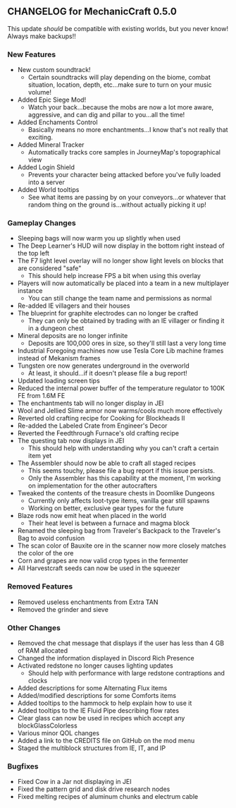 ## CHANGELOG for MechanicCraft 0.5.0

This update *should* be compatible with existing worlds, but you never know! Always make backups!!

### New Features

- New custom soundtrack!
  - Certain soundtracks will play depending on the biome, combat situation, location, depth, etc...make sure to turn on your music volume!
- Added Epic Siege Mod!
  - Watch your back...because the mobs are now a lot more aware, aggressive, and can dig and pillar to you...all the time!
- Added Enchaments Control
  - Basically means no more enchantments...I know that's not really that exciting.
- Added Mineral Tracker
  - Automatically tracks core samples in JourneyMap's topographical view
- Added Login Shield
  - Prevents your character being attacked before you've fully loaded into a server
- Added World tooltips
  - See what items are passing by on your conveyors...or whatever that random thing on the ground is...without actually picking it up!

### Gameplay Changes

- Sleeping bags will now warm you up slightly when used
- The Deep Learner's HUD will now display in the bottom right instead of the top left
- The F7 light level overlay will no longer show light levels on blocks that are considered "safe"
  - This should help increase FPS a bit when using this overlay
- Players will now automatically be placed into a team in a new multiplayer instance
  - You can still change the team name and permissions as normal
- Re-added IE villagers and their houses
- The blueprint for graphite electrodes can no longer be crafted
  - They can only be obtained by trading with an IE villager or finding it in a dungeon chest
- Mineral deposits are no longer infinite
  - Deposits are 100,000 ores in size, so they'll still last a very long time
- Industrial Foregoing machines now use Tesla Core Lib machine frames instead of Mekanism frames
- Tungsten ore now generates underground in the overworld
  - At least, it should...if it doesn't please file a bug report!
- Updated loading screen tips
- Reduced the internal power buffer of the temperature regulator to 100K FE from 1.6M FE
- The enchantments tab will no longer display in JEI
- Wool and Jellied Slime armor now warms/cools much more effectively
- Reverted old crafting recipe for Cooking for Blockheads II
- Re-added the Labeled Crate from Engineer's Decor
- Reverted the Feedthrough Furnace's old crafting recipe
- The questing tab now displays in JEI
  - This should help with understanding why you can't craft a certain item yet
- The Assembler should now be able to craft all staged recipes
  - This seems touchy, please file a bug report if this issue persists.
  - Only the Assembler has this capability at the moment, I'm working on implementation for the other autocrafters
- Tweaked the contents of the treasure chests in Doomlike Dungeons
  - Currently only affects loot-type items, vanilla gear still spawns
  - Working on better, exclusive gear types for the future
- Blaze rods now emit heat when placed in the world
  - Their heat level is between a furnace and magma block
- Renamed the sleeping bag from Traveler's Backpack to the Traveler's Bag to avoid confusion
- The scan color of Bauxite ore in the scanner now more closely matches the color of the ore
- Corn and grapes are now valid crop types in the fermenter
- All Harvestcraft seeds can now be used in the squeezer

### Removed Features

- Removed useless enchantments from Extra TAN
- Removed the grinder and sieve

### Other Changes

- Removed the chat message that displays if the user has less than 4 GB of RAM allocated
- Changed the information displayed in Discord Rich Presence
- Activated redstone no longer causes lighting updates
  - Should help with performance with large redstone contraptions and clocks
- Added descriptions for some Alternating Flux items
- Added/modified descriptions for some Comforts items
- Added tooltips to the hammock to help explain how to use it
- Added tooltips to the IE Fluid Pipe describing flow rates
- Clear glass can now be used in recipes which accept any blockGlassColorless
- Various minor QOL changes
- Added a link to the CREDITS file on GitHub on the mod menu
- Staged the multiblock structures from IE, IT, and IP

### Bugfixes

- Fixed Cow in a Jar not displaying in JEI
- Fixed the pattern grid and disk drive research nodes
- Fixed melting recipes of aluminum chunks and electrum cable
